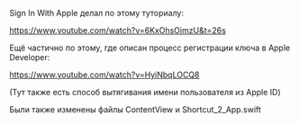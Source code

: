 Sign In With Apple делал по этому туториалу:

https://www.youtube.com/watch?v=6KxOhsOimzU&t=26s

Ещё частично по этому, где описан процесс регистрации ключа в Apple Developer:

https://www.youtube.com/watch?v=HyiNbqLOCQ8

(Тут также есть способ вытягивания имени пользователя из Apple ID)

Были также изменены файлы ContentView и Shortcut_2_App.swift
